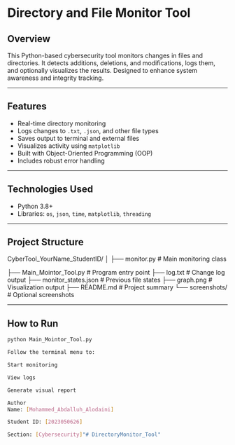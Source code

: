 #  Directory and File Monitor Tool

##  Overview
This Python-based cybersecurity tool monitors changes in files and directories. It detects additions, deletions, and modifications, logs them, and optionally visualizes the results. Designed to enhance system awareness and integrity tracking.

---

##  Features
- Real-time directory monitoring
- Logs changes to `.txt`, `.json`, and other file types
- Saves output to terminal and external files
- Visualizes activity using `matplotlib`
- Built with Object-Oriented Programming (OOP)
- Includes robust error handling

---

##  Technologies Used
- Python 3.8+
- Libraries: `os`, `json`, `time`, `matplotlib`, `threading`

---

##  Project Structure

CyberTool_YourName_StudentID/ │ ├── monitor.py # Main monitoring class

 ├── Main_Mointor_Tool.py # Program entry point ├── log.txt # Change log output 
 ├── monitor_states.json # Previous file states 
 ├── graph.png # Visualization output 
 ├── README.md # Project summary 
 └── screenshots/ # Optional screenshots


---

##  How to Run

```bash
python Main_Mointor_Tool.py

Follow the terminal menu to:

Start monitoring

View logs

Generate visual report

Author
Name: [Mohammed_Abdalluh_Alodaini]

Student ID: [2023050626]

Section: [Cybersecurity]"# DirectoryMonitor_Tool" 
